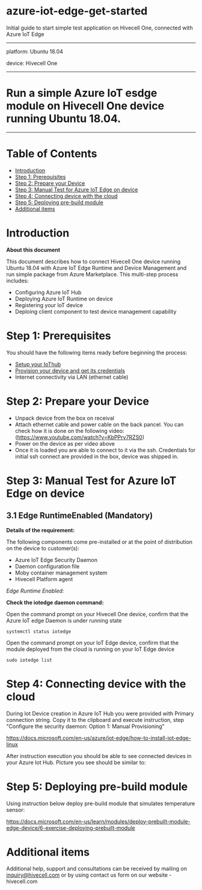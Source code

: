 # azure-iot-edge-get-started
Initial guide to start simple test application on Hivecell One, connected with Azure IoT Edge

---
platform: Ubuntu 18.04

device: Hivecell One

---

Run a simple Azure IoT esdge module on Hivecell One device running Ubuntu 18.04.
===
---

# Table of Contents

-   [Introduction](#Introduction)
-   [Step 1: Prerequisites](#Prerequisites)
-   [Step 2: Prepare your Device](#PrepareDevice)
-   [Step 3: Manual Test for Azure IoT Edge on device](#Manual)
-   [Step 4: Connecting device with the cloud](#Connectingtocloud)
-   [Step 5: Deploying pre-build module](#Step5Deployment)
-   [Additional items](#Additional)

<a name="Introduction"></a>
# Introduction

**About this document**

This document describes how to connect Hivecell One device running Ubuntu 18.04 with Azure IoT Edge Runtime and Device Management and run simple package from Azure Marketplace. This multi-step process includes:

-   Configuring Azure IoT Hub
-   Deploying Azure IoT Runtime on device
-   Registering your IoT device
-   Deploing client component to test device management capability 

<a name="Prerequisites"></a>
# Step 1: Prerequisites

You should have the following items ready before beginning the process:

-   [Setup your IoThub](https://docs.microsoft.com/en-us/azure/iot-hub/iot-hub-create-through-portal)
-   [Provision your device and get its credentials](https://docs.microsoft.com/en-us/azure/iot-hub/iot-hub-create-through-portal)
-   Internet connectivity via LAN (ethernet cable)

<a name="PrepareDevice"></a>
# Step 2: Prepare your Device

- Unpack device from the box on receival
- Attach ethernet cable and power cable on the back pancel.  You can check how it is done on the following video:
(https://www.youtube.com/watch?v=KbPPrv7RZS0)
- Power on the device as per video above
- Once it is loaded you are able to connect to it via the ssh. Credentials for initial ssh connect are provided in the box, device was shipped in.

<a name="Manual"></a>
# Step 3: Manual Test for Azure IoT Edge on device

<a name="Step-3-1-IoTEdgeRunTime"></a>
## 3.1 Edge RuntimeEnabled (Mandatory)

**Details of the requirement:**

The following components come pre-installed or at the point of distribution on the device to customer(s):

-   Azure IoT Edge Security Daemon
-   Daemon configuration file
-   Moby container management system
-   Hivecell Platform agent

*Edge Runtime Enabled:*

**Check the iotedge daemon command:** 

Open the command prompt on your Hivecell One device, confirm that the Azure IoT edge Daemon is under running state

    systemctl status iotedge

 
Open the command prompt on your IoT Edge device, confirm that the module deployed from the cloud is running on your IoT Edge device

    sudo iotedge list

<a name="Connectingtocloud"></a>
# Step 4: Connecting device with the cloud

During Iot Device creation in Azure IoT Hub  you were provided with Primary connection string. Copy it to the clipboard and execute instruction, step "Configure the security daemon: Option 1: Manual Provisioning"

https://docs.microsoft.com/en-us/azure/iot-edge/how-to-install-iot-edge-linux

After instruction execution you should be able to see connected devices in your Azure Iot Hub. 
Picture you see should be similar to:

<a name="Step5Deployment"></a>
# Step 5: Deploying pre-build module

Using instruction below deploy pre-build module that simulates temperature sensor:

https://docs.microsoft.com/en-us/learn/modules/deploy-prebuilt-module-edge-device/6-exercise-deploying-prebuilt-module

<a name="Additional"></a>
# Additional items

Additional help, support and consultations can be received by mailing on inquiry@hivecell.com or by using contact us form on our website - hivecell.com
